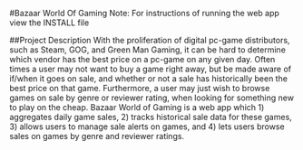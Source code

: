 #Bazaar World Of Gaming
Note: For instructions of running the web app view the INSTALL file

##Project Description
With the proliferation of digital pc-game distributors, such as Steam, GOG, and Green Man Gaming, it can be hard to determine which vendor has the best price on a pc-game on any given day. Often times a user may not want to buy a game right away, but be made aware of if/when it goes on sale, and whether or not a sale has historically been the best price on that game. Furthermore, a user may just wish to browse games on sale by genre or reviewer rating, when looking for something new to play on the cheap. Bazaar World of Gaming is a web app which 1) aggregates daily game sales, 2) tracks historical sale data for these games, 3) allows users to manage sale alerts on games, and 4) lets users browse sales on games by genre and reviewer ratings.

